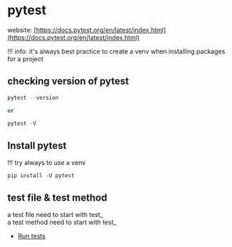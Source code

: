 # pytest

website: [https://docs.pytest.org/en/latest/index.html](https://docs.pytest.org/en/latest/index.html)

!!! info: it's always best practice to create a venv when installing packages for a project

## checking version of pytest
```python
pytest --version  

or  

pytest -V
```

## Install pytest
!!! try always to use a venv
```
pip install -U pytest
```

## test file & test method
a test file need to start with test_  
a test method need to start with test_  

* [Run tests](run_tests.md)



